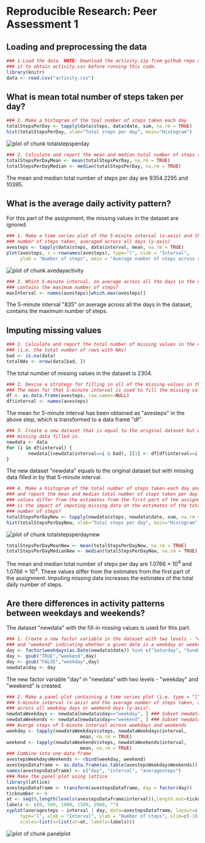 # Reproducible Research: Peer Assessment 1


## Loading and preprocessing the data

```r
### 1.Load the data. NOTE: Download the activity.zip from github repo and unzip 
### it to obtain activity.csv before running this code.
library(knitr)
data <- read.csv("activity.csv")
```

## What is mean total number of steps taken per day?

```r
### 1. Make a histogram of the toal number of steps taken each day
totalStepsPerDay <- tapply(data$steps, data$date, sum, na.rm = TRUE)
hist(totalStepsPerDay, xlab="Total steps per day", main="Histogram")
```

![plot of chunk totalstepsperday](figure/totalstepsperday.png) 

```r
### 2. Calculate and report the mean and median total number of steps taken per day
totalStepsPerDayMean <- mean(totalStepsPerDay, na.rm = TRUE)
totalStepsPerDayMedian <- median(totalStepsPerDay, na.rm = TRUE)
```
The mean and median total number of steps per day are 9354.2295 
and 10395.

## What is the average daily activity pattern?
For this part of the assignment, the missing values in the dataset are ignored.

```r
### 1. Make a time series plot of the 5-minite interval (x-axis) and the average
### number of steps taken, averaged across all days (y-axis)
avesteps <- tapply(data$steps, data$interval, mean, na.rm = TRUE)
plot(avesteps, x = rownames(avesteps), type="l", xlab = "Interval", 
     ylab = "Number of steps", main = "Average number of steps across all days")
```

![plot of chunk avedayactivity](figure/avedayactivity.png) 

```r
### 2. Which 5-minute interval, on average across all the days in the dataset, 
### contains the maximum number of steps?
maxInterval <- names(avesteps)[which.max(avesteps)]
```
The 5-minute interval "835" on average across all the days in the dataset, contains
the maximum number of steps.

## Imputing missing values

```r
### 1. Calculate and report the total number of missing values in the dataset 
### (i.e. the total number of rows with NAs)
bad <- is.na(data)
totalNAs <- nrow(data[bad, ])
```
The total number of missing values in the dataset is 2304.


```r
### 2. Devise a strategy for filling in all of the missing values in the dataset. 
### The mean for that 5-minute interval is used to fill the missing values.
df <- as.data.frame(avesteps, row.names=NULL)
df$interval <- names(avesteps)
```
The mean for 5-minute interval has been obtained as "avesteps" in the above step,
which is transformed to a data frame "df".

```r
### 3. Create a new dataset that is equal to the original dataset but with 
### missing data filled in.
newdata <- data
for (i in df$interval) {
        newdata[(newdata$interval==i & bad), ][1] <- df[df$interval==i, ][1]
}
```
The new dataset "newdata" equals to the original dataset but with missing data
filled in by that 5-minute interval.


```r
### 4. Make a histogram of the total number of steps taken each day and Calculate 
### and report the mean and median total number of steps taken per day. Do these 
### values differ from the estimates from the first part of the assignment? What
### is the impact of imputing missing data on the estimates of the total daily 
### number of steps?
totalStepsPerDayNew <- tapply(newdata$steps, newdata$date, sum, na.rm = TRUE)
hist(totalStepsPerDayNew, xlab="Total steps per day", main="Histogram")
```

![plot of chunk totalstepsperdaynew](figure/totalstepsperdaynew.png) 

```r
totalStepsPerDayMeanNew <- mean(totalStepsPerDayNew, na.rm = TRUE)
totalStepsPerDayMedianNew <- median(totalStepsPerDayNew, na.rm = TRUE)
```
The mean and median total number of steps per day are 1.0766 &times; 10<sup>4</sup> 
and 1.0766 &times; 10<sup>4</sup>.
These values differ from the estimates from the first part of the assignment.
Imputing missing data increases the estimates of the total daily number of steps.

## Are there differences in activity patterns between weekdays and weekends?
The dataset "newdata" with the fill-in missing values is used for this part.

```r
### 1. Create a new factor variable in the dataset with two levels - "weekday" 
### and "weekend" indicating whether a given date is a weekday or weekend day.
day <- factor(weekdays(as.Date(newdata$date)) %in% c("Saturday", "Sunday"))
day <- gsub("TRUE","weekend",day)
day <- gsub("FALSE","weekday",day)
newdata$day <- day
```
The new factor variable "day" in "newdata" with two levels - "weekday" and "weekend"
is created.


```r
### 2. Make a panel plot containing a time series plot (i.e. type = "l") of the 
### 5-minute interval (x-axis) and the average number of steps taken, averaged 
### across all weekday days or weekend days (y-axis).
newdataWeekdays <- newdata[newdata$day=="weekday", ] ### Subset newdata based on weekdays
newdataWeekends <- newdata[newdata$day=="weekend", ] ### Subset newdata based on weekends
### Averge steps of 5-minute interval across weekdays and weekends
weekday <- tapply(newdataWeekdays$steps, newdataWeekdays$interval, 
                           mean, na.rm = TRUE)
weekend <- tapply(newdataWeekends$steps, newdataWeekends$interval, 
                           mean, na.rm = TRUE)
### Combine into one data frame
avestepsWeekdaysWeekends <- rbind(weekday, weekend)
avestepsDataframe <- as.data.frame(as.table(avestepsWeekdaysWeekends))
names(avestepsDataframe) <- c("day", "interval", "averagesteps")
### Make the panel plot using lattice
library(lattice)
avestepsDataframe <- transform(avestepsDataframe, day = factor(day))
ticknumber <- 6
at <- seq(0,length(levels(avestepsDataframe$interval)),length.out=ticknumber)
labels <- c(0, 500, 1000, 1500, 2000, "")
xyplot(averagesteps ~ interval | day, data=avestepsDataframe, layout=c(1,2), 
     type="l", xlab = "Interval", ylab = "Number of steps", xlim=c(-10,300),
     scales=list(x=list(at=at, labels=labels)))
```

![plot of chunk panelplot](figure/panelplot.png) 
